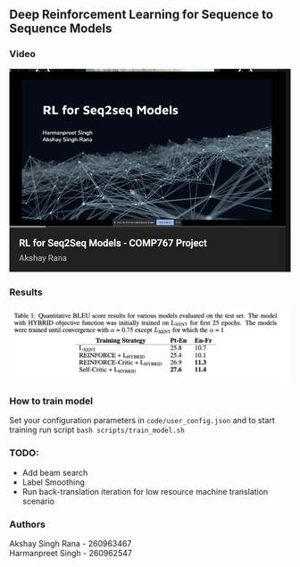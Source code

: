 ## Deep Reinforcement Learning for Sequence to Sequence Models


### Video
[![Video](https://github.com/harmanpreet93/nmt-with-rl/blob/master/scripts/seq2seq_thumbnail.png?raw=true)](https://youtu.be/AsxJsObciS8)

### Results
![alt text](https://github.com/harmanpreet93/nmt-with-rl/blob/master/scripts/rl_alg_results.png)

### How to train model
Set your configuration parameters in `code/user_config.json` and to start training run script `bash scripts/train_model.sh`


### TODO:
- Add beam search  
- Label Smoothing
- Run back-translation iteration for low resource machine translation scenario

### Authors
Akshay Singh Rana - 260963467  
Harmanpreet Singh - 260962547
